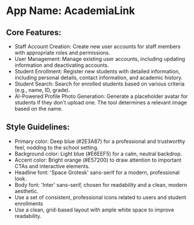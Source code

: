 # **App Name**: AcademiaLink

## Core Features:

- Staff Account Creation: Create new user accounts for staff members with appropriate roles and permissions.
- User Management: Manage existing user accounts, including updating information and deactivating accounts.
- Student Enrollment: Register new students with detailed information, including personal details, contact information, and academic history.
- Student Search: Search for enrolled students based on various criteria (e.g., name, ID, grade).
- AI-Powered Profile Photo Generation: Generate a placeholder avatar for students if they don't upload one. The tool determines a relevant image based on the name.

## Style Guidelines:

- Primary color: Deep blue (#2E3A87) for a professional and trustworthy feel, nodding to the school setting.
- Background color: Light blue (#E6EEF5) for a calm, neutral backdrop.
- Accent color: Bright orange (#E57200) to draw attention to important CTAs and interactive elements.
- Headline font: 'Space Grotesk' sans-serif for a modern, professional look.
- Body font: 'Inter' sans-serif, chosen for readability and a clean, modern aesthetic.
- Use a set of consistent, professional icons related to users and student enrollments
- Use a clean, grid-based layout with ample white space to improve readability.